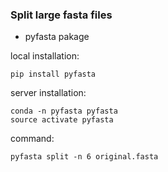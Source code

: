 ### Split large fasta files

* pyfasta pakage

local installation:

    pip install pyfasta

server installation:

    conda -n pyfasta pyfasta
    source activate pyfasta

command:

    pyfasta split -n 6 original.fasta
